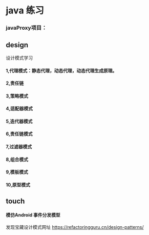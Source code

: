 
# java 练习

### javaProxy项目：

## design
设计模式学习
#### 1,代理模式：静态代理，动态代理，动态代理生成原理。
#### 2,责任链
#### 3,策略模式 
#### 4,适配器模式 
#### 5,迭代器模式
#### 6,责任链模式 
#### 7,过滤器模式 
#### 8,组合模式 
#### 9,模板模式
#### 10,原型模式

## touch

#### 模仿Android 事件分发模型
发现宝藏设计模式网址 https://refactoringguru.cn/design-patterns/
